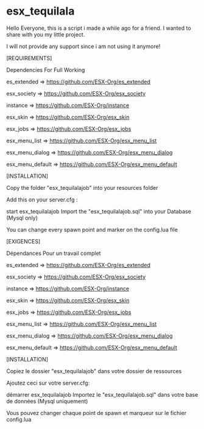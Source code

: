 # esx_tequilala
Hello Everyone, this is a script i made a while ago for a friend. I wanted to share with you my little project. 

I will not provide any support since i am not using it anymore!

[REQUIREMENTS]  

Dependencies For Full Working 

es_extended => https://github.com/ESX-Org/es_extended

esx_society => https://github.com/ESX-Org/esx_society 

instance => https://github.com/ESX-Org/instance 

esx_skin => https://github.com/ESX-Org/esx_skin 

esx_jobs => https://github.com/ESX-Org/esx_jobs 

esx_menu_list => https://github.com/ESX-Org/esx_menu_list 

esx_menu_dialog => https://github.com/ESX-Org/esx_menu_dialog 

esx_menu_default => https://github.com/ESX-Org/esx_menu_default

[INSTALLATION]

Copy the folder "esx_tequilalajob" into your resources folder

Add this on your server.cfg :

start esx_tequilalajob
Import the "esx_tequilalajob.sql" into your Database (Mysql only)

You can change every spawn point and marker on the config.lua file


[EXIGENCES]

Dépendances Pour un travail complet

es_extended => https://github.com/ESX-Org/es_extended

esx_society => https://github.com/ESX-Org/esx_society

instance => https://github.com/ESX-Org/instance

esx_skin => https://github.com/ESX-Org/esx_skin

esx_jobs => https://github.com/ESX-Org/esx_jobs

esx_menu_list => https://github.com/ESX-Org/esx_menu_list

esx_menu_dialog => https://github.com/ESX-Org/esx_menu_dialog

esx_menu_default => https://github.com/ESX-Org/esx_menu_default

[INSTALLATION]

Copiez le dossier "esx_tequilalajob" dans votre dossier de ressources

Ajoutez ceci sur votre server.cfg:

démarrer esx_tequilalajob
Importez le "esx_tequilalajob.sql" dans votre base de données (Mysql uniquement)

Vous pouvez changer chaque point de spawn et marqueur sur le fichier config.lua
